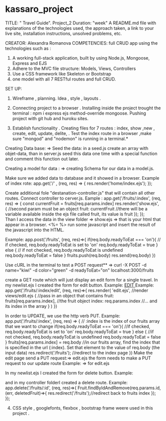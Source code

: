  # kassaro_project
TITLE: " Travel Guide".
Project_2 Duration: "week" 
A README.md file with explanations of the technologies used, the approach taken, a link to your live site, installation instructions, unsolved problems, etc.

CREATOR: Alexandra Romanova 
COMPETENCIES: 
full CRUD app using the technologies such as : 
1. A working full-stack application, built by using Node.js, Mongoose, Express and EJS
2. Adhere to the MVC file structure: Models, Views, Controllers
3. Use a CSS framework like Skeleton or Bootstrap
4. one model with all 7 RESTful routes and full CRUD.

SET UP: 
 1. Wireframe , planning. 
Idea , style , layouts .

2. Connecting project to a browser . 
Installing inside the project trought the terminal  : npm i express ejs method-override 
mongoose. 
Pushing project with git hub and huroku sites. 
 
 3. Establish functionality .
  Creating files for 7 routes : index, show ,new , create, edit, update, delite, . 
 Test the index route in a browser ,make sure "mongod" and "nodemon" is running in a terminal.*
<!-- INDEX -->
 Creating Data base: => Seed the data: in a seed.js create an array with objet-data, than in server.js seed this data one time with a special function and comment this function out later.
 <!-- ****** -->
Creating a model for data : => creating Schema for our data in a model.js.

Make sure we added data to database and it showed in a browser. 
Example of index rote: 
 app.get('/' , (req, res) => {
  res.render('home/index.ejs');
});
<!-- SHOW -->
Create additional fole "destanation-controller.js" that will contain all other routes. Connect controller to cerver.js. 
Eample : 
app.get('/fruits/:index', (req, res) => {
    const currentFruit = fruits[req.params.index]
    res.render('show.ejs', { //second param must be an object
        fruit: currentFruit //there will be a variable available inside the ejs file called fruit, its value is fruit
    });
});     
Than I access the data in the view folder => show.ejs => that is your html that appear in a browser.
<%= %> run some javascript and insert the result of the javascript into the HTML.

  <!-- CREATE -->

  Example: 
  app.post('/fruits', (req, res)=>{
    if(req.body.readyToEat === 'on'){ // if checked, req.body.readyToEat is set to 'on'
        req.body.readyToEat = true
    } else { // if not checked, req.body.readyToEat is undefined
        req.body.readyToEat = false
    }
    fruits.push(req.body)
    res.send(req.body)
})

Use cURL in the terminal to test a POST request** => curl -X POST -d name="kiwi" -d color="green" -d readyToEat="on" localhost:3000/fruits

<!-- EDIT -->
create a GET route which will just display an edit form for a single travel.
In my newlist.ejs I  created the form for edit button.
Example: 
<a  class="btn btn-secondary btn-sm btn-warning" 
                href="/desteny/newlist/<%=tripnew[j].id;%>/edit"> EDIT </a> 
Example: 
app.get('/fruits/:index/edit', (req, res)=>{
	res.render(
		'edit.ejs', //render views/edit.ejs
		{ //pass in an object that contains
			fruit: fruits[req.params.index], //the fruit object
			index: req.params.index //... and its index in the array
		}
	)
})
<!-- Update -->
In order to UPDATE, we use the http verb PUT.
Example: 
app.put('/fruits/:index', (req, res) => { // :index is the index of our fruits array that we want to change
	if(req.body.readyToEat === 'on'){ //if checked, req.body.readyToEat is set to 'on'
		req.body.readyToEat = true
	} else { //if not checked, req.body.readyToEat is undefined
		req.body.readyToEat = false
	}
	fruits[req.params.index] = req.body //in our fruits array, find the index that is specified in the url (:index).  Set that element to the value of req.body (the input data)
	res.redirect('/fruits'); //redirect to the index page
})
Make the edit page send a PUT request:=> edit.ejs
 the form needs to make a PUT request to our update route
Example: => for edit.ejs
<form action="/fruits/<%=index%>?_method=PUT" method="POST">

<!-- DELETE -->
In my newlist.ejs I  created the form for delete button.
Example: 
 <form  action="/desteny/newlist/<%=tripnew[j].id; %>?_method=DELETE" method="POST">
and in my controller folderI created a delete route.
Example: 
app.delete('/fruits/:id', (req, res)=>{
    Fruit.findByIdAndRemove(req.params.id, (err, deletedFruit)=>{
        res.redirect('/fruits');//redirect back to fruits index
    });
});

4. CSS style , googlefonts, flexbox , bootstrap frame weere used in this project .